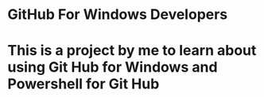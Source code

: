 # GitHub For Windows Developers

# This is a project by me to learn about using Git Hub for Windows and Powershell for Git Hub


